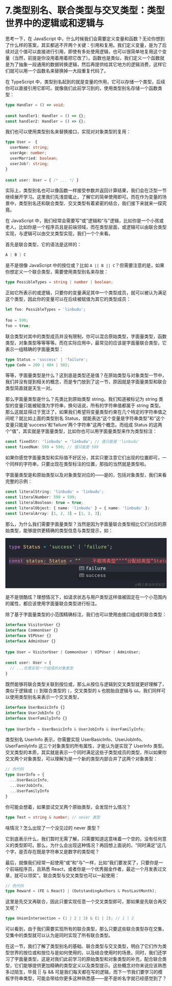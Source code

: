 # 7.类型别名、联合类型与交叉类型：类型世界中的逻辑或和逻辑与

思考一下，在 JavaScript 中，什么时候我们会需要定义变量和函数？无论你想到了什么样的答案，其实都逃不开两个关键：引用和复用。我们定义变量，是为了后续对这个值可以直接进行引用，即使有多处使用逻辑，也可以很简单地复用这个变量（当然，前提是你没用着用着把它改了）。函数也是类似，我们定义一个函数就是为了抽象一段通用的数据转换逻辑，然后再提供给其它地方的逻辑消费，这样它们就可以用一个函数名来替换掉一大段重复代码了。

在 TypeScript 中，类型别名起到的就是变量的作用，它可以存储一个类型，后续你可以直接引用它即可。就像我们此前学习到的，使用类型别名存储一个函数类型：

```typescript
type Handler = () => void;

const handler1: Handler = () => {};
const handler2: Handler = () => {};
```

我们也可以使用类型别名来替换接口，实现对对象类型的复用：

```typescript
type User =  {
  userName: string;
  userAge: number;
  userMarried: boolean;
  userJob?: string;
}

const user: User = { /* ... */ }
```

实际上，类型别名也可以像函数一样接受参数并返回计算结果，我们会在泛型一节继续展开学习。这里我们先浅尝辄止，了解它的简单使用即可。而在作为变量的场景中，类型别名还和联合类型、交叉类型有着紧密的结合，我们接下来就来一探究竟。

在 JavaScript 中，我们经常会需要写“或”逻辑和“与”逻辑，比如你是一个小孩或老人，比如你是一个程序员且是前端领域，而在类型层面，或逻辑可以由联合类型实现，与逻辑可以由交叉类型实现，我们一个个来看。

首先是联合类型，它的语法是这样的：

```typescript
A | B | C
```

是不是很像 JavaScript 中的按位或？比如 `A || B || C`？但需要注意的是，如果你想定义一个联合类型，需要使用类型别名来存放：

```typescript
type PossibleTypes = string | number | boolean;
```

正如它所表示的或逻辑，只要你的变量满足其中一个类型成员，就可以被认为满足这个类型，因此你的变量可以在后续被赋值为其它的类型成员：

```typescript
let foo: PossibleTypes = 'linbudu';

foo = 599;
foo = true;
```

联合类型对其中的类型成员并没有限制，你可以混合原始类型，字面量类型，函数类型，对象类型等等等等。而在实际应用中，最常见的应该是字面量联合类型，它表示一组精确的字面量类型：

```typescript
type Status = 'success' | 'failure';
type Code = 200 | 404 | 502;
```

等等，字面量类型是什么？这到底是类型还是值？在原始类型与对象类型一节中，我们并没有提到相关的概念，而是专门放到了这一节，原因就是字面量类型和联合类型简直就是天生一对。

那么字面量类型是什么？先类比到原始类型 string，我们知道被标记为 string 类型的变量只能被赋值为字符串，换句话说，所有的字符串值都属于 string 类型。那么这就显得过于宽泛了，如果我们希望将变量类型约束在几个特定的字符串值之间呢？就比如上面的类型别名 Status，就能表达“这个变量是字符串类型”和“这个变量只能是'success'和'failure'两个字符串”这两个概念。而组成 Status 的这两个“值”，其实就是字面量类型，比如你也可以用字面量类型来作为类型标注：

```typescript
const fixedStr: 'linbudu' = 'linbudu'; // 值只能是 'linbudu'
const fixedNum: 599 = 599; // 值只能是 599
```

如果你感觉字面量类型和实际值不好区分，其实只要注意它们出现的位置即可，一个同样的字符串，只要出现在类型标注的位置，那指的当然就是类型啦。

字面量类型是和原始类型以及对象类型对应的——是的，包括对象类型，我们来看完整的示例：

```typescript
const literalString: 'linbudu' = 'linbudu';
const literalNumber: 599 = 599;
const literalBoolean: true = true;
const literalObject: { name: 'linbudu' } = { name: 'linbudu' };
const literalArray: [1, 2, 3] = [1, 2, 3];
```

那么，为什么我们需要字面量类型？当然是因为字面量联合类型相比它们对应的原始类型，能够提供更精确的类型信息与类型提示，如：

![](./images/bc3040b9e4b85f70757341b9b3743484.webp )

是不是很酷炫？理想情况下，如请求状态与用户类型这样值被固定在一个小范围内的属性，都应该使用字面量联合类型进行标注。

除了基于字面量类型的小范围精确标注，我们也可以使用由接口组成的联合类型：

```typescript
interface VisitorUser {}
interface CommonUser {}
interface VIPUser {}
interface AdminUser {}

type User = VisitorUser | CommonUser | VIPUser | AdminUser;

const user: User = {
  // ...任意实现一个组成的对象类型
}
```

既然能够将联合类型关联到按位或，那么从按位与逻辑到交叉类型就更好理解了，类似于逻辑或 `||` 到联合类型的 `|`，交叉类型的 `&` 也脱胎自逻辑与 `&&`，我们同样可以使用类型别名来表示一个交叉类型，

```typescript
interface UserBasicInfo {}
interface UserJobInfo {}
interface UserFamilyInfo {}

type UserInfo = UserBasicInfo & UserJobInfo & UserFamilyInfo;
```

类型别名 UserInfo 表示，你需要实现 UserBasicInfo、UserJobInfo、UserFamilyInfo 这三个对象类型的所有属性，才能认为是实现了 UserInfo 类型。交叉类型的本质，其实就是表示一个同时满足这些子类型成员的类型，所以如果你交叉两个对象类型，可以理解为是一个新的类型内部合并了这两个对象类型：

```typescript
// 伪代码
type UserInfo = {
  ...UserBasicInfo,
  ...UserJobInfo,
  ...UserFamilyInfo
}
```

你可能会想着，如果尝试交叉两个原始类型，会发现什么情况？

```typescript
type Test = string & number; // never 类型
```

啥情况？怎么出现了一个没见过的 never 类型？

它到底表示什么，我们暂时无需了解，只需要知道这意味着一个空的，没有任何意义的类型即可。那么，为什么会出现这种情况？再回想上面说的，“同时满足”这几个字，是否存在既是字符串又是数字的类型呢？

最后，就像我们经常一起使用“或”和“与”一样，比如“我们要发奖了，只要你是一个前端程序员，且熟悉 React，或者你是一个优秀掘金作者，最近一个月发表过文章，就可以领奖”。联合类型与交叉类型也可以一起使用：

```typescript
// 伪代码
type Reward = (FE & React) | (OutstandingAuthors & PostLastMonth);
```

这里是先交叉再联合，因此只要实现任意一个交叉类型即可，那如果是先联合再交叉呢？

```typescript
type UnionIntersection = (1 | 2 | 3) & (1 | 2); // 1 | 2
```

可以看到，由于我们需要实现所有的联合类型，那么只要这些联合类型存在交集，交集中的类型就可以认为是同时实现了所有联合类型。

在这一节，我们了解了类型别名的基础、联合类型与交叉类型，明白了它们作为类型世界的按位或和按位与是如何使用的，以及结合使用时的场景。同时，我们还学习了字面量类型，这是对我们此前学习的原始类型和对象类型的补充，配合联合类型，它们能够提供更加精确的类型定义以及类型提示。这些概念对你来说应该熟悉多过陌生，毕竟 || 与 && 可是我们每天都在写的逻辑，而下一节我们要学习的模板字符串类型，可能会带给你更多这种熟悉感——是不是听名字就已经感觉到了？